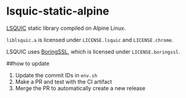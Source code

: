 # lsquic-static-alpine

[LSQUIC](https://github.com/litespeedtech/lsquic) static library compiled on Alpine Linux.

`liblsquic.a` is licensed under `LICENSE.lsquic` and `LICENSE.chrome`.

LSQUIC uses [BoringSSL](https://github.com/google/boringssl), which is licensed under `LICENSE.boringssl`.

##how to update

1. Update the commit IDs in `env.sh`
2. Make a PR and test with the CI artifact
3. Merge the PR to automatically create a new release
